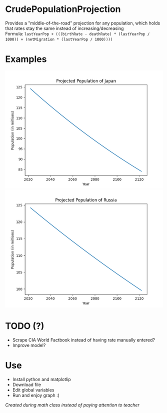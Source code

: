 # CrudePopulationProjection
Provides a "middle-of-the-road" projection for any population, which holds that rates stay the same instead of increasing/decreasing\
Formula: ```lastYearPop + (((birthRate - deathRate) * (lastYearPop / 1000)) + (netMigration * (lastYearPop / 1000))))```

# Examples
![Japan Projected](example1.png "Example 1")
![Russia Projected](example2.png "Example 2")

# TODO (?)
- Scrape CIA World Factbook instead of having rate manually entered?
- Improve model?

# Use
- Install python and matplotlip
- Download file
- Edit global variables
- Run and enjoy graph :)

*Created during math class instead of paying attention to teacher*
